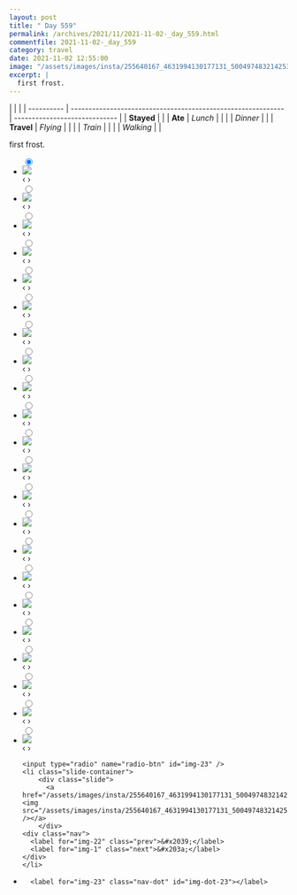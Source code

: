 ```yaml
---
layout: post
title: " Day 559"
permalink: /archives/2021/11/2021-11-02-_day_559.html
commentfile: 2021-11-02-_day_559
category: travel
date: 2021-11-02 12:55:00
image: "/assets/images/insta/255640167_4631994130177131_5004974832142539518_n_17935482592742383.jpg"
excerpt: |
  first frost.
---
```


|            |                                                              |
| ---------- | ------------------------------------------------------------ | ----------------------------- |
| **Stayed** |  |
| **Ate**    | _Lunch_                                                      |          |
|            | _Dinner_                                                     |          |
| **Travel** | _Flying_                                                     |          |
|            | _Train_                                                      |          |
|            | _Walking_                                                    |          |


first frost.


<ul class="slides">
    <input type="radio" name="radio-btn" id="img-1" checked="checked" />
    <li class="slide-container">
        <div class="slide">
          <a href="/assets/images/insta/248014432_346832647243128_1739876885252328542_n_18204153067117612.jpg"><img src="/assets/images/insta/248014432_346832647243128_1739876885252328542_n_18204153067117612.jpg" /></a>
        </div>
    <div class="nav">
      <label for="img-23" class="prev">&#x2039;</label>
      <label for="img-2" class="next">&#x203a;</label>
    </div>
    </li>
        <input type="radio" name="radio-btn" id="img-2"  />
    <li class="slide-container">
        <div class="slide">
          <a href="/assets/images/insta/255162209_432411461781351_1227069377758998536_n_17909528960286232.jpg"><img src="/assets/images/insta/255162209_432411461781351_1227069377758998536_n_17909528960286232.jpg" /></a>
        </div>
    <div class="nav">
      <label for="img-1" class="prev">&#x2039;</label>
      <label for="img-3" class="next">&#x203a;</label>
    </div>
    </li>
        <input type="radio" name="radio-btn" id="img-3"  />
    <li class="slide-container">
        <div class="slide">
          <a href="/assets/images/insta/254379444_128301326252152_680065329017527260_n_17896327262403408.jpg"><img src="/assets/images/insta/254379444_128301326252152_680065329017527260_n_17896327262403408.jpg" /></a>
        </div>
    <div class="nav">
      <label for="img-2" class="prev">&#x2039;</label>
      <label for="img-4" class="next">&#x203a;</label>
    </div>
    </li>
        <input type="radio" name="radio-btn" id="img-4"  />
    <li class="slide-container">
        <div class="slide">
          <a href="/assets/images/insta/254473700_411737137169409_7568069985837699653_n_17958734008481099.jpg"><img src="/assets/images/insta/254473700_411737137169409_7568069985837699653_n_17958734008481099.jpg" /></a>
        </div>
    <div class="nav">
      <label for="img-3" class="prev">&#x2039;</label>
      <label for="img-5" class="next">&#x203a;</label>
    </div>
    </li>
        <input type="radio" name="radio-btn" id="img-5"  />
    <li class="slide-container">
        <div class="slide">
          <a href="/assets/images/insta/254937049_400766028369635_1905721247229123373_n_17917972814037366.jpg"><img src="/assets/images/insta/254937049_400766028369635_1905721247229123373_n_17917972814037366.jpg" /></a>
        </div>
    <div class="nav">
      <label for="img-4" class="prev">&#x2039;</label>
      <label for="img-6" class="next">&#x203a;</label>
    </div>
    </li>
        <input type="radio" name="radio-btn" id="img-6"  />
    <li class="slide-container">
        <div class="slide">
          <a href="/assets/images/insta/246642893_611634116539042_7987274427866405776_n_17919804911003273.jpg"><img src="/assets/images/insta/246642893_611634116539042_7987274427866405776_n_17919804911003273.jpg" /></a>
        </div>
    <div class="nav">
      <label for="img-5" class="prev">&#x2039;</label>
      <label for="img-7" class="next">&#x203a;</label>
    </div>
    </li>
        <input type="radio" name="radio-btn" id="img-7"  />
    <li class="slide-container">
        <div class="slide">
          <a href="/assets/images/insta/254424224_629568231812562_6759447493141500579_n_18177206569199534.jpg"><img src="/assets/images/insta/254424224_629568231812562_6759447493141500579_n_18177206569199534.jpg" /></a>
        </div>
    <div class="nav">
      <label for="img-6" class="prev">&#x2039;</label>
      <label for="img-8" class="next">&#x203a;</label>
    </div>
    </li>
        <input type="radio" name="radio-btn" id="img-8"  />
    <li class="slide-container">
        <div class="slide">
          <a href="/assets/images/insta/253831358_1256049111474370_1836112074833966723_n_17927133646797091.jpg"><img src="/assets/images/insta/253831358_1256049111474370_1836112074833966723_n_17927133646797091.jpg" /></a>
        </div>
    <div class="nav">
      <label for="img-7" class="prev">&#x2039;</label>
      <label for="img-9" class="next">&#x203a;</label>
    </div>
    </li>
        <input type="radio" name="radio-btn" id="img-9"  />
    <li class="slide-container">
        <div class="slide">
          <a href="/assets/images/insta/253918730_6359139427492544_5517160507545842985_n_18209552458096519.jpg"><img src="/assets/images/insta/253918730_6359139427492544_5517160507545842985_n_18209552458096519.jpg" /></a>
        </div>
    <div class="nav">
      <label for="img-8" class="prev">&#x2039;</label>
      <label for="img-10" class="next">&#x203a;</label>
    </div>
    </li>
        <input type="radio" name="radio-btn" id="img-10"  />
    <li class="slide-container">
        <div class="slide">
          <a href="/assets/images/insta/252646076_288640276462460_8454619324660936192_n_17874047195600027.jpg"><img src="/assets/images/insta/252646076_288640276462460_8454619324660936192_n_17874047195600027.jpg" /></a>
        </div>
    <div class="nav">
      <label for="img-9" class="prev">&#x2039;</label>
      <label for="img-11" class="next">&#x203a;</label>
    </div>
    </li>
        <input type="radio" name="radio-btn" id="img-11"  />
    <li class="slide-container">
        <div class="slide">
          <a href="/assets/images/insta/253890160_1995875647249112_5452268413343934554_n_17933217196786342.jpg"><img src="/assets/images/insta/253890160_1995875647249112_5452268413343934554_n_17933217196786342.jpg" /></a>
        </div>
    <div class="nav">
      <label for="img-10" class="prev">&#x2039;</label>
      <label for="img-12" class="next">&#x203a;</label>
    </div>
    </li>
        <input type="radio" name="radio-btn" id="img-12"  />
    <li class="slide-container">
        <div class="slide">
          <a href="/assets/images/insta/254065472_611394010043378_6169229332860127140_n_17894996477435930.jpg"><img src="/assets/images/insta/254065472_611394010043378_6169229332860127140_n_17894996477435930.jpg" /></a>
        </div>
    <div class="nav">
      <label for="img-11" class="prev">&#x2039;</label>
      <label for="img-13" class="next">&#x203a;</label>
    </div>
    </li>
        <input type="radio" name="radio-btn" id="img-13"  />
    <li class="slide-container">
        <div class="slide">
          <a href="/assets/images/insta/253172894_903056373936027_5468525180056559685_n_17932959412796928.jpg"><img src="/assets/images/insta/253172894_903056373936027_5468525180056559685_n_17932959412796928.jpg" /></a>
        </div>
    <div class="nav">
      <label for="img-12" class="prev">&#x2039;</label>
      <label for="img-14" class="next">&#x203a;</label>
    </div>
    </li>
        <input type="radio" name="radio-btn" id="img-14"  />
    <li class="slide-container">
        <div class="slide">
          <a href="/assets/images/insta/252628221_1176185682905497_7528957772246075549_n_18097524349283762.jpg"><img src="/assets/images/insta/252628221_1176185682905497_7528957772246075549_n_18097524349283762.jpg" /></a>
        </div>
    <div class="nav">
      <label for="img-13" class="prev">&#x2039;</label>
      <label for="img-15" class="next">&#x203a;</label>
    </div>
    </li>
        <input type="radio" name="radio-btn" id="img-15"  />
    <li class="slide-container">
        <div class="slide">
          <a href="/assets/images/insta/252630292_260129409402816_2715197541508704990_n_17924573395931155.jpg"><img src="/assets/images/insta/252630292_260129409402816_2715197541508704990_n_17924573395931155.jpg" /></a>
        </div>
    <div class="nav">
      <label for="img-14" class="prev">&#x2039;</label>
      <label for="img-16" class="next">&#x203a;</label>
    </div>
    </li>
        <input type="radio" name="radio-btn" id="img-16"  />
    <li class="slide-container">
        <div class="slide">
          <a href="/assets/images/insta/245497757_149116884109242_3112290749872554210_n_17908341224102019.jpg"><img src="/assets/images/insta/245497757_149116884109242_3112290749872554210_n_17908341224102019.jpg" /></a>
        </div>
    <div class="nav">
      <label for="img-15" class="prev">&#x2039;</label>
      <label for="img-17" class="next">&#x203a;</label>
    </div>
    </li>
        <input type="radio" name="radio-btn" id="img-17"  />
    <li class="slide-container">
        <div class="slide">
          <a href="/assets/images/insta/251946535_210324411169242_8011231349151141045_n_17924295589920027.jpg"><img src="/assets/images/insta/251946535_210324411169242_8011231349151141045_n_17924295589920027.jpg" /></a>
        </div>
    <div class="nav">
      <label for="img-16" class="prev">&#x2039;</label>
      <label for="img-18" class="next">&#x203a;</label>
    </div>
    </li>
        <input type="radio" name="radio-btn" id="img-18"  />
    <li class="slide-container">
        <div class="slide">
          <a href="/assets/images/insta/252165240_412347133770964_6601818128362424223_n_17907785018195523.jpg"><img src="/assets/images/insta/252165240_412347133770964_6601818128362424223_n_17907785018195523.jpg" /></a>
        </div>
    <div class="nav">
      <label for="img-17" class="prev">&#x2039;</label>
      <label for="img-19" class="next">&#x203a;</label>
    </div>
    </li>
        <input type="radio" name="radio-btn" id="img-19"  />
    <li class="slide-container">
        <div class="slide">
          <a href="/assets/images/insta/251879557_639511157420445_1291988456346086151_n_17938748443662842.jpg"><img src="/assets/images/insta/251879557_639511157420445_1291988456346086151_n_17938748443662842.jpg" /></a>
        </div>
    <div class="nav">
      <label for="img-18" class="prev">&#x2039;</label>
      <label for="img-20" class="next">&#x203a;</label>
    </div>
    </li>
        <input type="radio" name="radio-btn" id="img-20"  />
    <li class="slide-container">
        <div class="slide">
          <a href="/assets/images/insta/252628207_301141434978358_2822545423157815883_n_18013897678345893.jpg"><img src="/assets/images/insta/252628207_301141434978358_2822545423157815883_n_18013897678345893.jpg" /></a>
        </div>
    <div class="nav">
      <label for="img-19" class="prev">&#x2039;</label>
      <label for="img-21" class="next">&#x203a;</label>
    </div>
    </li>
        <input type="radio" name="radio-btn" id="img-21"  />
    <li class="slide-container">
        <div class="slide">
          <a href="/assets/images/insta/252106303_1461908657542255_6237544028739984362_n_17967799852467910.jpg"><img src="/assets/images/insta/252106303_1461908657542255_6237544028739984362_n_17967799852467910.jpg" /></a>
        </div>
    <div class="nav">
      <label for="img-20" class="prev">&#x2039;</label>
      <label for="img-22" class="next">&#x203a;</label>
    </div>
    </li>
        <input type="radio" name="radio-btn" id="img-22"  />
    <li class="slide-container">
        <div class="slide">
          <a href="/assets/images/insta/251551532_952074715658873_3494339024805219895_n_17883819725486486.jpg"><img src="/assets/images/insta/251551532_952074715658873_3494339024805219895_n_17883819725486486.jpg" /></a>
        </div>
    <div class="nav">
      <label for="img-21" class="prev">&#x2039;</label>
      <label for="img-23" class="next">&#x203a;</label>
    </div>
    </li>
    
    <input type="radio" name="radio-btn" id="img-23" />
    <li class="slide-container">
        <div class="slide">
          <a href="/assets/images/insta/255640167_4631994130177131_5004974832142539518_n_17935482592742383.jpg"><img src="/assets/images/insta/255640167_4631994130177131_5004974832142539518_n_17935482592742383.jpg" /></a>
        </div>
    <div class="nav">
      <label for="img-22" class="prev">&#x2039;</label>
      <label for="img-1" class="next">&#x203a;</label>
    </div>
    </li>
			
<li class="nav-dots">
      <label for="img-1" class="nav-dot" id="img-dot-1"></label>
      <label for="img-2" class="nav-dot" id="img-dot-2"></label>
      <label for="img-3" class="nav-dot" id="img-dot-3"></label>
      <label for="img-4" class="nav-dot" id="img-dot-4"></label>
      <label for="img-5" class="nav-dot" id="img-dot-5"></label>
      <label for="img-6" class="nav-dot" id="img-dot-6"></label>
      <label for="img-7" class="nav-dot" id="img-dot-7"></label>
      <label for="img-8" class="nav-dot" id="img-dot-8"></label>
      <label for="img-9" class="nav-dot" id="img-dot-9"></label>
      <label for="img-10" class="nav-dot" id="img-dot-10"></label>
      <label for="img-11" class="nav-dot" id="img-dot-11"></label>
      <label for="img-12" class="nav-dot" id="img-dot-12"></label>
      <label for="img-13" class="nav-dot" id="img-dot-13"></label>
      <label for="img-14" class="nav-dot" id="img-dot-14"></label>
      <label for="img-15" class="nav-dot" id="img-dot-15"></label>
      <label for="img-16" class="nav-dot" id="img-dot-16"></label>
      <label for="img-17" class="nav-dot" id="img-dot-17"></label>
      <label for="img-18" class="nav-dot" id="img-dot-18"></label>
      <label for="img-19" class="nav-dot" id="img-dot-19"></label>
      <label for="img-20" class="nav-dot" id="img-dot-20"></label>
      <label for="img-21" class="nav-dot" id="img-dot-21"></label>
      <label for="img-22" class="nav-dot" id="img-dot-22"></label>

      <label for="img-23" class="nav-dot" id="img-dot-23"></label>

</li>
</ul>        
             

		